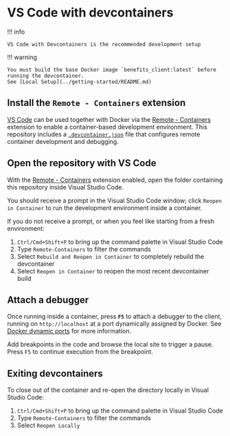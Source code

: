 # VS Code with devcontainers

!!! info

    VS Code with Devcontainers is the recommended development setup

!!! warning

    You must build the base Docker image `benefits_client:latest` before running the devcontainer.
    See [Local Setup](../getting-started/README.md)

## Install the `Remote - Containers` extension

[VS Code][vscode] can be used together with Docker via the [Remote - Containers][vscode-containers] extension to enable a
container-based development environment. This repository includes a [`.devcontainer.json`][config-file] file that configures
remote container development and debugging.

## Open the repository with VS Code

With the [Remote - Containers][vscode-containers] extension enabled, open the folder containing this repository inside Visual
Studio Code.

You should receive a prompt in the Visual Studio Code window; click `Reopen in Container` to run the development environment
inside a container.

If you do not receive a prompt, or when you feel like starting from a fresh environment:

1. `Ctrl/Cmd+Shift+P` to bring up the command palette in Visual Studio Code
1. Type `Remote-Containers` to filter the commands
1. Select `Rebuild and Reopen in Container` to completely rebuild the devcontainer
1. Select `Reopen in Container` to reopen the most recent devcontainer build

## Attach a debugger

Once running inside a container, press **`F5`** to attach a debugger to the client, running on `http://localhost` at a port
dynamically assigned by Docker. See [Docker dynamic ports](./docker-dynamic-ports.md) for more information.

Add breakpoints in the code and browse the local site to trigger a pause. Press `F5` to continue execution from the breakpoint.

## Exiting devcontainers

To close out of the container and re-open the directory locally in Visual Studio Code:

1. `Ctrl/Cmd+Shift+P` to bring up the command palette in Visual Studio Code
1. Type `Remote-Containers` to filter the commands
1. Select `Reopen Locally`

[config-file]: https://github.com/cal-itp/benefits/blob/dev/.devcontainer.json
[vscode]: https://code.visualstudio.com/
[vscode-containers]: https://code.visualstudio.com/docs/remote/containers
